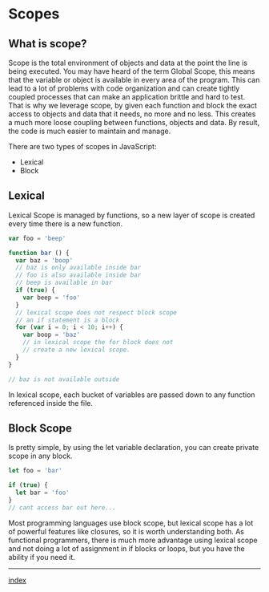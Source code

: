 # Scopes

## What is scope?

Scope is the total environment of objects and data at the point the line is being executed. You may have heard of the term Global Scope, this means that the variable or object is available in every area of the program. This can lead to a lot of problems with code organization and can create tightly coupled processes that can make an application brittle and hard to test. That is why we leverage scope, by given each function and block the exact access to objects and data that it needs, no more and no less. This creates a much more loose coupling between functions, objects and data. By result, the code is much easier to maintain and manage.

There are two types of scopes in JavaScript:

* Lexical
* Block

## Lexical

Lexical Scope is managed by functions, so a new layer of scope is created every time there is a new function.

``` js
var foo = 'beep'

function bar () {
  var baz = 'boop'
  // baz is only available inside bar
  // foo is also available inside bar
  // beep is available in bar
  if (true) {
    var beep = 'foo'
  }
  // lexical scope does not respect block scope
  // an if statement is a block
  for (var i = 0; i < 10; i++) {
    var boop = 'baz'
    // in lexical scope the for block does not
    // create a new lexical scope.
  }
}

// baz is not available outside
```


In lexical scope, each bucket of variables are passed down to any
function referenced inside the file.

## Block Scope

Is pretty simple, by using the let variable declaration, you can create private scope in any block.

``` js
let foo = 'bar'

if (true) {
  let bar = 'foo'
}
// cant access bar out here...
```

Most programming languages use block scope, but lexical scope has a lot of powerful features like closures, so it is worth understanding both. As functional programmers, there is much more advantage using lexical scope and not doing a lot of assignment in if blocks or loops, but you have the ability if you need it.


---

[index](/)
